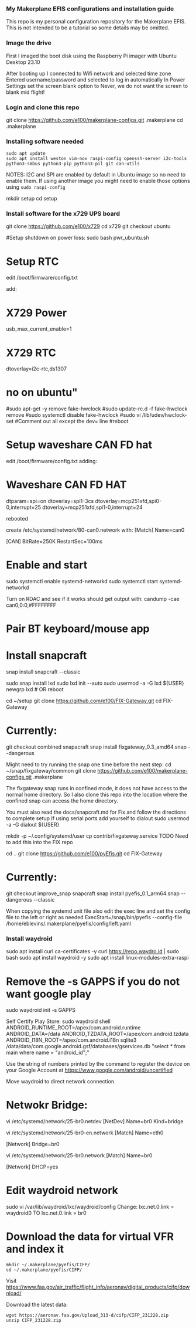 ### My Makerplane EFIS configurations and installation guide
This repo is my personal configuration repository for the Makerplane EFIS.
This is not intended to be a tutorial so some details may be omitted.


### Image the drive
First I imaged the boot disk using the Raspberry Pi imager with Ubuntu Desktop 23.10

After booting up I connected to Wifi network and selected time zone
Entered username/password and selected to log in automatically
In Power Settings set the screen blank option to Never, we do not want the screen to blank mid flight!

### Login and clone this repo
git clone https://github.com/e100/makerplane-configs.git .makerplane
cd .makerplane

### Installing software needed
```
sudo apt update
sudo apt install weston vim-nox raspi-config openssh-server i2c-tools python3-smbus python3-pip python3-pil git can-utils
```

NOTES: I2C and SPI are enabled by default in Ubuntu image so no need to enable them.
If using another image you might need to enable those options using `sudo raspi-config`


mkdir setup
cd setup


### Install software for the x729 UPS board
git clone https://github.com/e100/x729
cd x729
git checkout ubuntu

#Setup shutdown on power loss:
sudo bash pwr_ubuntu.sh


# Setup RTC
edit /boot/firmware/config.txt

add:
# X729 Power
usb_max_current_enable=1

# X729 RTC
dtoverlay=i2c-rtc,ds1307


# no on ubuntu"
#sudo apt-get -y remove fake-hwclock
#sudo update-rc.d -f fake-hwclock remove
#sudo systemctl disable fake-hwclock
#sudo vi /lib/udev/hwclock-set
#Comment out all except the dev= line
#reboot

# Setup waveshare CAN FD hat
edit /boot/firmware/config.txt adding:
# Waveshare CAN FD HAT
dtparam=spi=on
dtoverlay=spi1-3cs
dtoverlay=mcp251xfd,spi0-0,interrupt=25
dtoverlay=mcp251xfd,spi1-0,interrupt=24

rebooted

create /etc/systemd/network/80-can0.network with:
[Match]
Name=can0

[CAN]
BitRate=250K
RestartSec=100ms

# Enable and start
sudo systemctl enable systemd-networkd
sudo systemctl start systemd-networkd

Turn on RDAC and see if it works should get output with:
candump -cae can0,0:0,#FFFFFFFF


# Pair BT keyboard/mouse app

# Install snapcraft
snap install snapcraft --classic

sudo snap install lxd
sudo lxd init --auto
sudo usermod -a -G lxd ${USER}
newgrp lxd # OR reboot


cd ~/setup
git clone https://github.com/e100/FIX-Gateway.git
cd FIX-Gateway
# Currently:
git checkout combined
snapacraft
snap install fixgateway_0.3_amd64.snap --dangerous

Might need to try running the snap one time before the next step:
cd ~/snap/fixgateway/common
git clone https://github.com/e100/makerplane-configs.git .makerplane

The fixgateway snap runs in confined mode, it does not have access to the normal home directory.
So I also clone this repo into the location where the confined snap can access the home directory.

You must also read the docs/snapcraft.md for Fix and follow the directions to complete setup
If using serial ports add yourself to dialout
sudo usermod -a -G dialout ${USER}

mkdir -p ~/.config/systemd/user
cp contrib/fixgateway.service  TODO Need to add this into the FIX repo


cd ..
git clone https://github.com/e100/pyEfis.git
cd FIX-Gateway
# Currently:
git checkout improve_snap
snapcraft
snap install pyefis_0.1_arm64.snap --dangerous --classic

When copying the systemd unit file also edit the exec line and set the config file to the left or right as needed
ExecStart=/snap/bin/pyefis --config-file /home/eblevins/.makerplane/pyefis/config/left.yaml



### Install waydroid
sudo apt install curl ca-certificates -y
curl https://repo.waydro.id | sudo bash
sudo apt install waydroid -y
sudo apt install linux-modules-extra-raspi

# Remove the -s GAPPS if you do not want google play
sudo waydroid init -s GAPPS

Self Certify Play Store:
sudo waydroid shell
ANDROID_RUNTIME_ROOT=/apex/com.android.runtime ANDROID_DATA=/data ANDROID_TZDATA_ROOT=/apex/com.android.tzdata ANDROID_I18N_ROOT=/apex/com.android.i18n sqlite3 /data/data/com.google.android.gsf/databases/gservices.db "select * from main where name = \"android_id\";"

Use the string of numbers printed by the command to register the device on your Google Account at https://www.google.com/android/uncertified


Move waydroid to direct network connection.
# Netwokr Bridge:
vi /etc/systemd/network/25-br0.netdev
[NetDev]
Name=br0
Kind=bridge

vi /etc/systemd/network/25-br0-en.network
[Match]
Name=eth0

[Network]
Bridge=br0

vi /etc/systemd/network/25-br0.network
[Match]
Name=br0

[Network]
DHCP=yes


# Edit waydroid network
sudo vi /var/lib/waydroid/lxc/waydroid/config
Change:
lxc.net.0.link = waydroid0
TO
lxc.net.0.link = br0



# Download the data for virtual VFR and index it
```
mkdir ~/.makerplane/pyefis/CIFP/
cd ~/.makerplane/pyefis/CIFP/
```

Visit https://www.faa.gov/air_traffic/flight_info/aeronav/digital_products/cifp/download/

Download the latest data:
```
wget https://aeronav.faa.gov/Upload_313-d/cifp/CIFP_231228.zip
unzip CIFP_231228.zip

```
